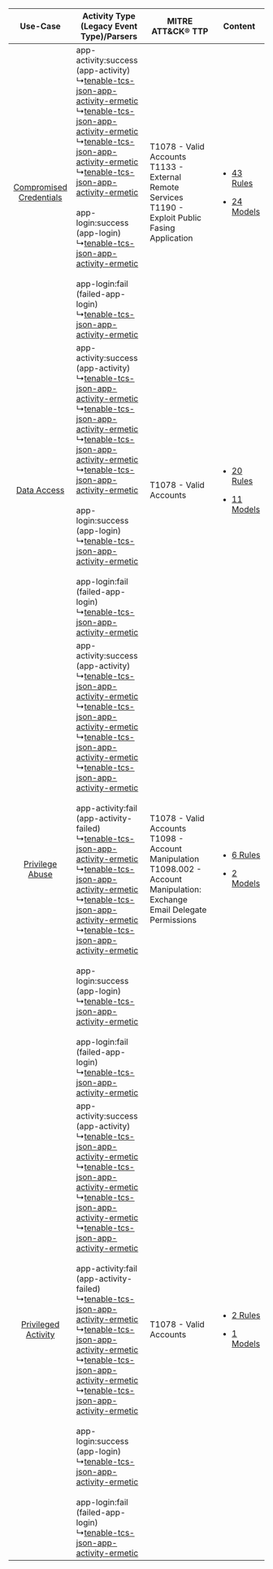 |    Use-Case    | Activity Type (Legacy Event Type)/Parsers    | MITRE ATT&CK® TTP    | Content    |
|:----:| ---- | ---- | ---- |
| [Compromised Credentials](../../../UseCases/uc_compromised_credentials.md) |  app-activity:success (app-activity)<br> ↳[tenable-tcs-json-app-activity-ermetic](Ps/pC_tenabletcsjsonappactivityermetic.md)<br> ↳[tenable-tcs-json-app-activity-ermetic](Ps/pC_tenabletcsjsonappactivityermetic.md)<br> ↳[tenable-tcs-json-app-activity-ermetic](Ps/pC_tenabletcsjsonappactivityermetic.md)<br> ↳[tenable-tcs-json-app-activity-ermetic](Ps/pC_tenabletcsjsonappactivityermetic.md)<br><br> app-login:success (app-login)<br> ↳[tenable-tcs-json-app-activity-ermetic](Ps/pC_tenabletcsjsonappactivityermetic.md)<br><br> app-login:fail (failed-app-login)<br> ↳[tenable-tcs-json-app-activity-ermetic](Ps/pC_tenabletcsjsonappactivityermetic.md)<br>    | T1078 - Valid Accounts<br>T1133 - External Remote Services<br>T1190 - Exploit Public Fasing Application<br>    | [<ul><li>43 Rules</li></ul><ul><li>24 Models</li></ul>](RM/r_m_tenable_tenable_cloud_security_Compromised_Credentials.md) |
|    [Data Access](../../../UseCases/uc_data_access.md)    |  app-activity:success (app-activity)<br> ↳[tenable-tcs-json-app-activity-ermetic](Ps/pC_tenabletcsjsonappactivityermetic.md)<br> ↳[tenable-tcs-json-app-activity-ermetic](Ps/pC_tenabletcsjsonappactivityermetic.md)<br> ↳[tenable-tcs-json-app-activity-ermetic](Ps/pC_tenabletcsjsonappactivityermetic.md)<br> ↳[tenable-tcs-json-app-activity-ermetic](Ps/pC_tenabletcsjsonappactivityermetic.md)<br><br> app-login:success (app-login)<br> ↳[tenable-tcs-json-app-activity-ermetic](Ps/pC_tenabletcsjsonappactivityermetic.md)<br><br> app-login:fail (failed-app-login)<br> ↳[tenable-tcs-json-app-activity-ermetic](Ps/pC_tenabletcsjsonappactivityermetic.md)<br>    | T1078 - Valid Accounts<br>    | [<ul><li>20 Rules</li></ul><ul><li>11 Models</li></ul>](RM/r_m_tenable_tenable_cloud_security_Data_Access.md)    |
|         [Privilege Abuse](../../../UseCases/uc_privilege_abuse.md)         |  app-activity:success (app-activity)<br> ↳[tenable-tcs-json-app-activity-ermetic](Ps/pC_tenabletcsjsonappactivityermetic.md)<br> ↳[tenable-tcs-json-app-activity-ermetic](Ps/pC_tenabletcsjsonappactivityermetic.md)<br> ↳[tenable-tcs-json-app-activity-ermetic](Ps/pC_tenabletcsjsonappactivityermetic.md)<br> ↳[tenable-tcs-json-app-activity-ermetic](Ps/pC_tenabletcsjsonappactivityermetic.md)<br><br> app-activity:fail (app-activity-failed)<br> ↳[tenable-tcs-json-app-activity-ermetic](Ps/pC_tenabletcsjsonappactivityermetic.md)<br> ↳[tenable-tcs-json-app-activity-ermetic](Ps/pC_tenabletcsjsonappactivityermetic.md)<br> ↳[tenable-tcs-json-app-activity-ermetic](Ps/pC_tenabletcsjsonappactivityermetic.md)<br> ↳[tenable-tcs-json-app-activity-ermetic](Ps/pC_tenabletcsjsonappactivityermetic.md)<br><br> app-login:success (app-login)<br> ↳[tenable-tcs-json-app-activity-ermetic](Ps/pC_tenabletcsjsonappactivityermetic.md)<br><br> app-login:fail (failed-app-login)<br> ↳[tenable-tcs-json-app-activity-ermetic](Ps/pC_tenabletcsjsonappactivityermetic.md)<br> | T1078 - Valid Accounts<br>T1098 - Account Manipulation<br>T1098.002 - Account Manipulation: Exchange Email Delegate Permissions<br> | [<ul><li>6 Rules</li></ul><ul><li>2 Models</li></ul>](RM/r_m_tenable_tenable_cloud_security_Privilege_Abuse.md)    |
|     [Privileged Activity](../../../UseCases/uc_privileged_activity.md)     |  app-activity:success (app-activity)<br> ↳[tenable-tcs-json-app-activity-ermetic](Ps/pC_tenabletcsjsonappactivityermetic.md)<br> ↳[tenable-tcs-json-app-activity-ermetic](Ps/pC_tenabletcsjsonappactivityermetic.md)<br> ↳[tenable-tcs-json-app-activity-ermetic](Ps/pC_tenabletcsjsonappactivityermetic.md)<br> ↳[tenable-tcs-json-app-activity-ermetic](Ps/pC_tenabletcsjsonappactivityermetic.md)<br><br> app-activity:fail (app-activity-failed)<br> ↳[tenable-tcs-json-app-activity-ermetic](Ps/pC_tenabletcsjsonappactivityermetic.md)<br> ↳[tenable-tcs-json-app-activity-ermetic](Ps/pC_tenabletcsjsonappactivityermetic.md)<br> ↳[tenable-tcs-json-app-activity-ermetic](Ps/pC_tenabletcsjsonappactivityermetic.md)<br> ↳[tenable-tcs-json-app-activity-ermetic](Ps/pC_tenabletcsjsonappactivityermetic.md)<br><br> app-login:success (app-login)<br> ↳[tenable-tcs-json-app-activity-ermetic](Ps/pC_tenabletcsjsonappactivityermetic.md)<br><br> app-login:fail (failed-app-login)<br> ↳[tenable-tcs-json-app-activity-ermetic](Ps/pC_tenabletcsjsonappactivityermetic.md)<br> | T1078 - Valid Accounts<br>    | [<ul><li>2 Rules</li></ul><ul><li>1 Models</li></ul>](RM/r_m_tenable_tenable_cloud_security_Privileged_Activity.md)       |